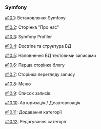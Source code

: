 ### Symfony

[\#10.1](./01): Встановлення Symfony

[\#10.2](./02): Сторінка "Про нас"

[\#10.3](./03): Symfony Profiler

[\#10.4](./04): Doctrine та структура БД

[\#10.5](./05): Наповнення БД тестовими записами

[\#10.6](./06): Перша сторінка блогу

[\#10.7](./07): Сторінка перегляду запису

[\#10.8](./08): Меню

[\#10.9](./09): Список записів

[\#10.10](./10): Авторизація / Деавторизація

[\#10.11](./11): Додавання категорії

[\#10.12](./12): Редагування категорії

